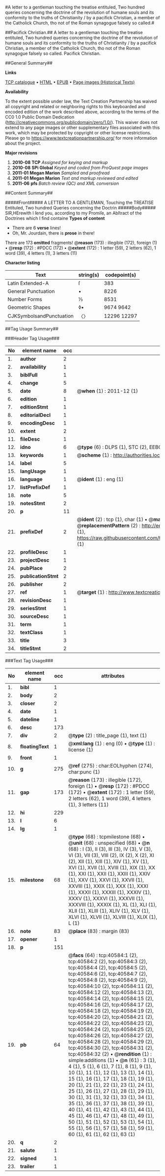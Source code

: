 #A letter to a gentleman touching the treatise entituled, Two hundred queries concerning the doctrine of the revolution of humane souls and its conformity to the truths of Christianity / by a pacifick Christian, a member of the Catholick Church, tho not of the Roman synagogue falsely so called.#

##Pacifick Christian.##
A letter to a gentleman touching the treatise entituled, Two hundred queries concerning the doctrine of the revolution of humane souls and its conformity to the truths of Christianity / by a pacifick Christian, a member of the Catholick Church, tho not of the Roman synagogue falsely so called.
Pacifick Christian.

##General Summary##

**Links**

[TCP catalogue](http://www.ota.ox.ac.uk/tcp/)  • 
[HTML](http://tei.it.ox.ac.uk/tcp/Texts-HTML/free/A52/A52779.html)  • 
[EPUB](http://tei.it.ox.ac.uk/tcp/Texts-EPUB/free/A52/A52779.epub) • 
[Page images (Historical Texts)](https://historicaltexts.jisc.ac.uk/eebo-07940603e)

**Availability**

To the extent possible under law, the Text Creation Partnership has waived all copyright and related or neighboring rights to this keyboarded and encoded edition of the work described above, according to the terms of the CC0 1.0 Public Domain Dedication (http://creativecommons.org/publicdomain/zero/1.0/). This waiver does not extend to any page images or other supplementary files associated with this work, which may be protected by copyright or other license restrictions. Please go to https://www.textcreationpartnership.org/ for more information about the project.

**Major revisions**

1. __2010-08__ __TCP__ *Assigned for keying and markup*
1. __2010-08__ __SPi Global__ *Keyed and coded from ProQuest page images*
1. __2011-01__ __Megan Marion__ *Sampled and proofread*
1. __2011-01__ __Megan Marion__ *Text and markup reviewed and edited*
1. __2011-06__ __pfs__ *Batch review (QC) and XML conversion*

##Content Summary##

#####Front#####
A LETTER TO A GENTLEMAN, Touching the TREATISE Entituled, Two hundred Queries concerning the Doctrin
#####Body#####
SIR,HErewith I ſend you, according to my Promiſe, an Abſtract of the Doctrines which I find containe
**Types of content**

  * There are 6 **verse** lines!
  * Oh, Mr. Jourdain, there is **prose** in there!

There are 173 **omitted** fragments! 
 @__reason__ (173) : illegible (172), foreign (1)  •  @__resp__ (172) : #PDCC (172)  •  @__extent__ (172) : 1 letter (59), 2 letters (62), 1 word (39), 4 letters (1), 3 letters (11)

**Character listing**


|Text|string(s)|codepoint(s)|
|---|---|---|
|Latin Extended-A|ſ|383|
|General Punctuation|•|8226|
|Number Forms|⅓|8531|
|Geometric Shapes|◊▪|9674 9642|
|CJKSymbolsandPunctuation|〈〉|12296 12297|

##Tag Usage Summary##

###Header Tag Usage###

|No|element name|occ|attributes|
|---|---|---|---|
|1.|__author__|2||
|2.|__availability__|1||
|3.|__biblFull__|1||
|4.|__change__|5||
|5.|__date__|8| @__when__ (1) : 2011-12 (1)|
|6.|__edition__|1||
|7.|__editionStmt__|1||
|8.|__editorialDecl__|1||
|9.|__encodingDesc__|1||
|10.|__extent__|2||
|11.|__fileDesc__|1||
|12.|__idno__|6| @__type__ (6) : DLPS (1), STC (2), EEBO-CITATION (1), OCLC (1), VID (1)|
|13.|__keywords__|1| @__scheme__ (1) : http://authorities.loc.gov/ (1)|
|14.|__label__|5||
|15.|__langUsage__|1||
|16.|__language__|1| @__ident__ (1) : eng (1)|
|17.|__listPrefixDef__|1||
|18.|__note__|5||
|19.|__notesStmt__|2||
|20.|__p__|11||
|21.|__prefixDef__|2| @__ident__ (2) : tcp (1), char (1)  •  @__matchPattern__ (2) : ([0-9\-]+):([0-9IVX]+) (1), (.+) (1)  •  @__replacementPattern__ (2) : http://eebo.chadwyck.com/downloadtiff?vid=$1&page=$2 (1), https://raw.githubusercontent.com/textcreationpartnership/Texts/master/tcpchars.xml#$1 (1)|
|22.|__profileDesc__|1||
|23.|__projectDesc__|1||
|24.|__pubPlace__|2||
|25.|__publicationStmt__|2||
|26.|__publisher__|2||
|27.|__ref__|1| @__target__ (1) : http://www.textcreationpartnership.org/docs/. (1)|
|28.|__revisionDesc__|1||
|29.|__seriesStmt__|1||
|30.|__sourceDesc__|1||
|31.|__term__|1||
|32.|__textClass__|1||
|33.|__title__|3||
|34.|__titleStmt__|2||


###Text Tag Usage###

|No|element name|occ|attributes|
|---|---|---|---|
|1.|__bibl__|1||
|2.|__body__|2||
|3.|__closer__|2||
|4.|__date__|1||
|5.|__dateline__|1||
|6.|__desc__|173||
|7.|__div__|2| @__type__ (2) : title_page (1), text (1)|
|8.|__floatingText__|1| @__xml:lang__ (1) : eng (0)  •  @__type__ (1) : license (1)|
|9.|__front__|1||
|10.|__g__|275| @__ref__ (275) : char:EOLhyphen (274), char:punc (1)|
|11.|__gap__|173| @__reason__ (173) : illegible (172), foreign (1)  •  @__resp__ (172) : #PDCC (172)  •  @__extent__ (172) : 1 letter (59), 2 letters (62), 1 word (39), 4 letters (1), 3 letters (11)|
|12.|__hi__|229||
|13.|__l__|6||
|14.|__lg__|1||
|15.|__milestone__|68| @__type__ (68) : tcpmilestone (68)  •  @__unit__ (68) : unspecified (68)  •  @__n__ (68) : I (3), II (3), III (3), IV (3), V (3), VI (3), VII (3), VIII (2), IX (2), X (2), XI (2), XII (1), XIII (1), XIV (1), XV (1), XVI (1), XVII (1), XVIII (1), XIX (1), XX (1), XXI (1), XXII (1), XXIII (1), XXIV (1), XXV (1), XXVI (1), XXVII (1), XXVIII (1), XXIX (1), XXX (1), XXXI (1), XXXII (1), XXXIII (1), XXXIV (1), XXXV (1), XXXVI (1), XXXVII (1), XXXVIII (1), XXXIX (1), XL (1), XLI (1), XLII (1), XLIII (1), XLIV (1), XLV (1), XLVI (1), XLVII (1), XLVIII (1), XLIX (1), L (1)|
|16.|__note__|83| @__place__ (83) : margin (83)|
|17.|__opener__|1||
|18.|__p__|151||
|19.|__pb__|64| @__facs__ (64) : tcp:40584:1 (2), tcp:40584:2 (2), tcp:40584:3 (2), tcp:40584:4 (2), tcp:40584:5 (2), tcp:40584:6 (2), tcp:40584:7 (2), tcp:40584:8 (2), tcp:40584:9 (2), tcp:40584:10 (2), tcp:40584:11 (2), tcp:40584:12 (2), tcp:40584:13 (2), tcp:40584:14 (2), tcp:40584:15 (2), tcp:40584:16 (2), tcp:40584:17 (2), tcp:40584:18 (2), tcp:40584:19 (2), tcp:40584:20 (2), tcp:40584:21 (2), tcp:40584:22 (2), tcp:40584:23 (2), tcp:40584:24 (2), tcp:40584:25 (2), tcp:40584:26 (2), tcp:40584:27 (2), tcp:40584:28 (2), tcp:40584:29 (2), tcp:40584:30 (2), tcp:40584:31 (2), tcp:40584:32 (2)  •  @__rendition__ (1) : simple:additions (1)  •  @__n__ (61) : 3 (1), 4 (1), 5 (1), 6 (1), 7 (1), 8 (1), 9 (1), 10 (1), 11 (1), 12 (1), 13 (1), 14 (1), 15 (1), 16 (1), 17 (1), 18 (1), 19 (1), 20 (1), 21 (1), 22 (1), 23 (1), 24 (1), 25 (1), 26 (1), 27 (1), 28 (1), 29 (1), 30 (1), 31 (1), 32 (1), 33 (1), 34 (1), 35 (1), 36 (1), 37 (1), 38 (1), 39 (1), 40 (1), 41 (1), 42 (1), 43 (1), 44 (1), 45 (1), 46 (1), 47 (1), 48 (1), 49 (1), 50 (1), 51 (1), 52 (1), 53 (1), 54 (1), 55 (1), 56 (1), 57 (1), 58 (1), 59 (1), 60 (1), 61 (1), 62 (1), 63 (1)|
|20.|__q__|2||
|21.|__salute__|1||
|22.|__signed__|1||
|23.|__trailer__|1||
